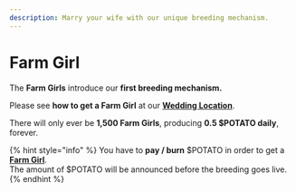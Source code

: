 ```yaml
---
description: Marry your wife with our unique breeding mechanism.
---
```


# Farm Girl

The **Farm Girls** introduce our **first breeding mechanism.**&#x20;

Please see **how to get a Farm Girl** at our [**Wedding Location**](../locations/wedding-location.md).

There will only ever be **1,500 Farm Girls**, producing **0.5 $POTATO daily**, forever.



{% hint style="info" %}
You have to **pay / burn** $POTATO in order to get a [**Farm Girl**](farm-girl.md).\
The amount of $POTATO will be announced before the breeding goes live.
{% endhint %}
